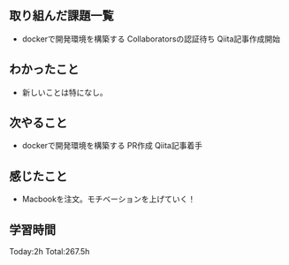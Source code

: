 ## 取り組んだ課題一覧
- dockerで開発環境を構築する Collaboratorsの認証待ち Qiita記事作成開始

## わかったこと
- 新しいことは特になし。
  
## 次やること
- dockerで開発環境を構築する PR作成 Qiita記事着手

## 感じたこと
- Macbookを注文。モチベーションを上げていく！
  
## 学習時間
Today:2h
Total:267.5h
